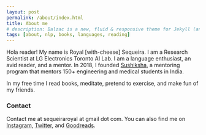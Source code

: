 ```yaml
---
layout: post
permalink: /about/index.html
title: About me
# description: Balzac is a new, fluid & responsive theme for Jekyll (and AnchorCMS). It's gloriously beautiful and suited to long form. Built on a SCSS foundation, it's organized and awesome.
tags: [about, nlp, books, languages, reading]
---
```


Hola reader! My name is Royal \[with-cheese\] Sequeira. I am a Research Scientist at LG Electronics Toronto AI Lab. I am a language enthusiast, an avid reader, and a mentor. In 2018, I founded [Sushiksha](https://sushiksha.konkanischolarship.com/), a mentoring program that mentors 150+ engineering and medical students in India.

In my free time I read books, meditate, pretend to exercise, and make fun of my friends. 

### Contact
Contact me at sequeiraroyal at gmail dot com. You can also find me on [Instagram](https://www.instagram.com/royalseq/), [Twitter](https://twitter.com/SequeiraRoyal), and [Goodreads](https://www.goodreads.com/user/show/45990515-royal-sequeira).